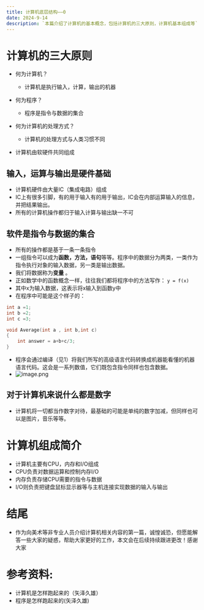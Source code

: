 ```yaml
---
title: 计算机底层结构——0
date: 2024-9-14
description: `本篇介绍了计算机的基本概念，包括计算机的三大原则，计算机基本组成等`
---
```

# 计算机的三大原则

* 何为计算机？
	* 计算机是执行输入，计算，输出的机器
* 何为程序？
	* 程序是指令与数据的集合
* 何为计算机的处理方式？
	*  计算机的处理方式与人类习惯不同

* 计算机由软硬件共同组成
## 输入，运算与输出是硬件基础

* 计算机硬件由大量IC（集成电路）组成
* IC上有很多引脚，有的用于输入有的用于输出，IC会在内部运算输入的信息，并把结果输出。
* 所有的计算机操作都归于输入计算与输出缺一不可
## 软件是指令与数据的集合

* 所有的操作都是基于一条一条指令
* 一组指令可以成为**函数，方法，语句**等等。程序中的数据分为两类，一类作为指令执行对象的输入数据，另一类是输出数据。
* 我们将数据称为**变量** 。
* 正如数学中的函数概念一样，往往我们都将程序中的方法写作：
	`y = f(x)`
* 其中x为输入数据，这表示将x输入到函数y中
* 在程序中可能是这个样子的：
```c++
int a =1;
int b =2;
int c =3;

void Average(int a , int b,int c)
{
	int answer = a+b+c/3;
}
```

* 程序会通过编译（见1）将我们所写的高级语言代码转换成机器能看懂的机器语言代码。这会是一系列数值，它们既包含指令同样也包含数据。
* ![image.png](https://pleasant233.oss-cn-beijing.aliyuncs.com/20240914112937.png)

## 对于计算机来说什么都是数字

* 计算机将一切都当作数字对待，最基础的可能是单纯的数字加减，但同样也可以是图片，音乐等等。
# 计算机组成简介

* 计算机主要有CPU，内存和I/O组成
* CPU负责对数据运算和控制内存I/O
* 内存负责存储CPU需要的指令与数据
* I/O则负责把键盘鼠标显示器等与主机连接实现数据的输入与输出
# 结尾

* 作为向美术等非专业人员介绍计算机相关内容的第一篇，诚惶诚恐，但愿能解答一些大家的疑惑，帮助大家更好的工作，本文会在后续持续跟进更改！感谢大家
# 参考资料:

* 计算机是怎样跑起来的（矢泽久雄）
* 程序是怎样跑起来的(矢泽久雄)
